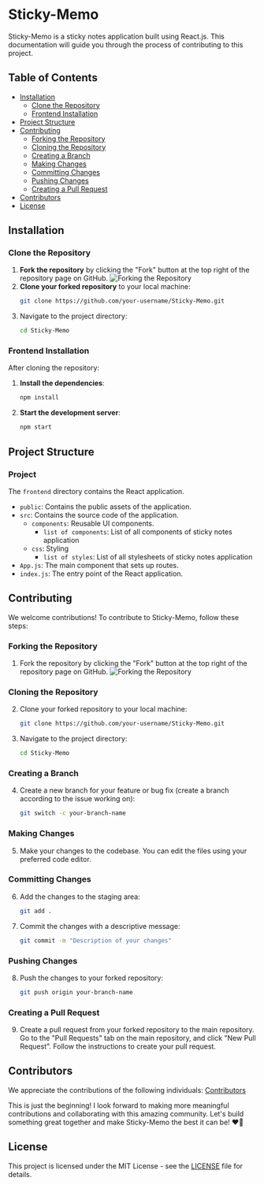 # Sticky-Memo

Sticky-Memo is a sticky notes application built using React.js. This documentation will guide you through the process of contributing to this project.

## Table of Contents
- [Installation](#installation)
  - [Clone the Repository](#clone-the-repository)
  - [Frontend Installation](#frontend-installation)
  <!-- - [Docker Installation](#docker-installation) -->
- [Project Structure](#project-structure)
- [Contributing](#contributing)
  - [Forking the Repository](#forking-the-repository)
  - [Cloning the Repository](#cloning-the-repository)
  - [Creating a Branch](#creating-a-branch)
  - [Making Changes](#making-changes)
  - [Committing Changes](#committing-changes)
  - [Pushing Changes](#pushing-changes)
  - [Creating a Pull Request](#creating-a-pull-request)
- [Contributors](#contributors)
- [License](#license)

## Installation

### Clone the Repository

1. **Fork the repository** by clicking the "Fork" button at the top right of the repository page on GitHub.
   ![Forking the Repository](https://user-images.githubusercontent.com/github-fork-button.png)
2. **Clone your forked repository** to your local machine:
    ```sh
    git clone https://github.com/your-username/Sticky-Memo.git
    ```
3. Navigate to the project directory:
    ```sh
    cd Sticky-Memo
    ```

### Frontend Installation

After cloning the repository:

1. **Install the dependencies**:
    ```sh
    npm install
    ```
2. **Start the development server**:
    ```sh
    npm start
    ```

<!-- ### Docker Installation

If you prefer using Docker:

1. **Pull the Docker image**:
    ```sh
    docker pull narainkarthik/stickymemo:v1.0.0
    ```
2. **Run the Docker container**:
    ```sh
    docker run -d -p 3000:3000 narainkarthik/stickymemo:v1.0.0
    ``` -->

## Project Structure

### Project

The `frontend` directory contains the React application.

- `public`: Contains the public assets of the application.
- `src`: Contains the source code of the application.
  - `components`: Reusable UI components.
    - `list of components`: List of all components of sticky notes application
  - `css`: Styling
    - `list of styles`: List of all stylesheets of sticky notes application   
- `App.js`: The main component that sets up routes.
- `index.js`: The entry point of the React application.

## Contributing

We welcome contributions! To contribute to Sticky-Memo, follow these steps:

### Forking the Repository

1. Fork the repository by clicking the "Fork" button at the top right of the repository page on GitHub.
   ![Forking the Repository](https://user-images.githubusercontent.com/github-fork-button.png)

### Cloning the Repository

2. Clone your forked repository to your local machine:
    ```sh
    git clone https://github.com/your-username/Sticky-Memo.git
    ```
3. Navigate to the project directory:
    ```sh
    cd Sticky-Memo
    ```

### Creating a Branch

4. Create a new branch for your feature or bug fix (create a branch according to the issue working on):
    ```sh
    git switch -c your-branch-name
    ```

### Making Changes

5. Make your changes to the codebase. You can edit the files using your preferred code editor.

### Committing Changes

6. Add the changes to the staging area:
    ```sh
    git add .
    ```
7. Commit the changes with a descriptive message:
    ```sh
    git commit -m "Description of your changes"
    ```

### Pushing Changes

8. Push the changes to your forked repository:
    ```sh
    git push origin your-branch-name
    ```

### Creating a Pull Request

9. Create a pull request from your forked repository to the main repository. Go to the "Pull Requests" tab on the main repository, and click "New Pull Request". Follow the instructions to create your pull request.

## Contributors

We appreciate the contributions of the following individuals: [Contributors](https://github.com/narainkarthikv/Sticky-Memo/blob/main/Contributors.md)

This is just the beginning! I look forward to making more meaningful contributions and collaborating with this amazing community. Let's build something great together and make Sticky-Memo the best it can be! ❤️🤝

## License

This project is licensed under the MIT License - see the [LICENSE](https://github.com/narainkarthikv/Sticky-Memo/blob/main/MIT-LICENSE.txt) file for details.
